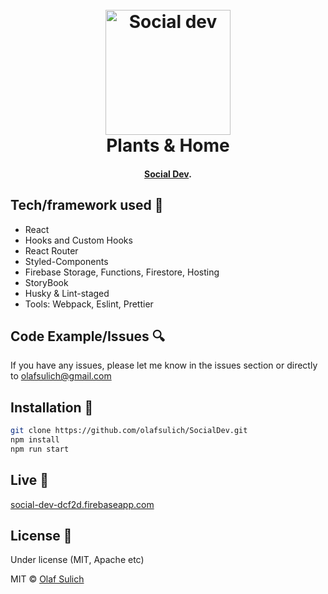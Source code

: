 <h1 align="center">
  <br>
  <a href="social-dev-dcf2d.firebaseapp.com"><img src="https://i.ibb.co/mDT5Pcx/undraw-viral-tweet-gndb.png" alt="Social dev" width="200"></a>
  <br>
   Plants & Home
  <br>
</h1>

<h4 align="center"><a href="social-dev-dcf2d.firebaseapp.com" target="_blank">Social Dev</a>.</h4>

## Tech/framework used 🔧

- React
- Hooks and Custom Hooks
- React Router
- Styled-Components
- Firebase Storage, Functions, Firestore, Hosting
- StoryBook
- Husky & Lint-staged
- Tools: Webpack, Eslint, Prettier

## Code Example/Issues 🔍

If you have any issues, please let me know in the issues section or directly to olafsulich@gmail.com

## Installation 💾

```bash
git clone https://github.com/olafsulich/SocialDev.git
npm install
npm run start
```

## Live 📍

<a href="social-dev-dcf2d.firebaseapp.com">social-dev-dcf2d.firebaseapp.com</a>

## License 🔱

Under license (MIT, Apache etc)

MIT © [Olaf Sulich]()
